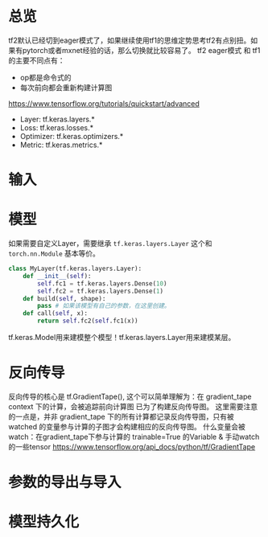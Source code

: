 # 总览
tf2默认已经切到eager模式了，如果继续使用tf1的思维定势思考tf2有点别扭。如果有pytorch或者mxnet经验的话，那么切换就比较容易了。
tf2 eager模式 和 tf1 的主要不同点有：
* op都是命令式的
* 每次前向都会重新构建计算图

https://www.tensorflow.org/tutorials/quickstart/advanced

* Layer: tf.keras.layers.*
* Loss: tf.keras.losses.*
* Optimizer: tf.keras.optimizers.*
* Metric: tf.keras.metrics.*

# 输入

# 模型
如果需要自定义Layer，需要继承 `tf.keras.layers.Layer` 这个和 `torch.nn.Module` 基本等价。

```python
class MyLayer(tf.keras.layers.Layer):
    def __init__(self):
        self.fc1 = tf.keras.layers.Dense(10)
        self.fc2 = tf.keras.layers.Dense(1)
    def build(self, shape):
        pass # 如果该模型有自己的参数，在这里创建。
    def call(self, x):
        return self.fc2(self.fc1(x))
```
tf.keras.Model用来建模整个模型！tf.keras.layers.Layer用来建模某层。

# 反向传导
反向传导的核心是 tf.GradientTape(), 这个可以简单理解为：在 gradient_tape context 下的计算，会被追踪前向计算图 已为了构建反向传导图。
这里需要注意的一点是，并非 gradient_tape 下的所有计算都记录反向传导图，只有被 watched 的变量参与计算的子图才会构建相应的反向传导图。
什么变量会被watch：在gradient_tape下参与计算的 trainable=True 的Variable & 手动watch的一些tensor
https://www.tensorflow.org/api_docs/python/tf/GradientTape

# 参数的导出与导入


# 模型持久化

